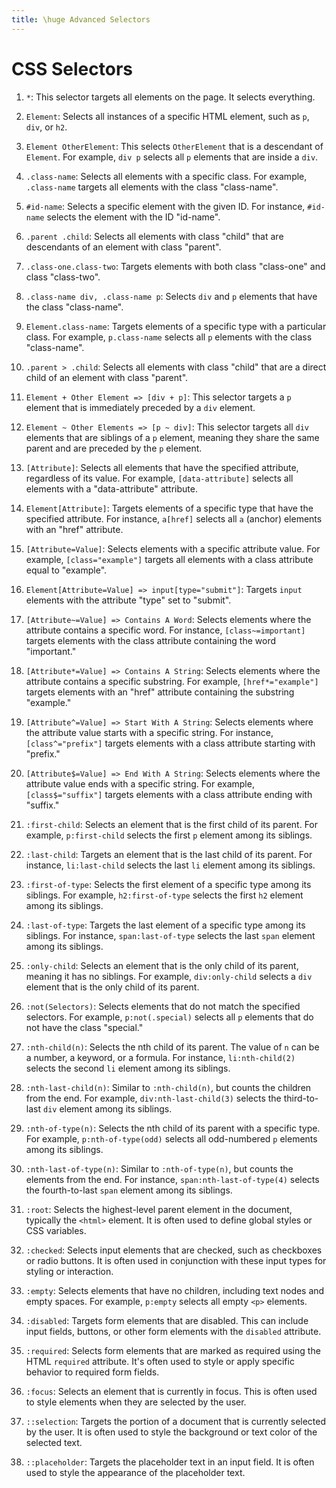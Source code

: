 ```yaml
---
title: \huge Advanced Selectors
---
```


# CSS Selectors

1. `*`: This selector targets all elements on the page. It selects everything.

2. `Element`: Selects all instances of a specific HTML element, such as `p`, `div`, or `h2`.

3. `Element OtherElement`: This selects `OtherElement` that is a descendant of `Element`. For example, `div p` selects all `p` elements that are inside a `div`.

4. `.class-name`: Selects all elements with a specific class. For example, `.class-name` targets all elements with the class "class-name".

5. `#id-name`: Selects a specific element with the given ID. For instance, `#id-name` selects the element with the ID "id-name".

6. `.parent .child`: Selects all elements with class "child" that are descendants of an element with class "parent".

7. `.class-one.class-two`: Targets elements with both class "class-one" and class "class-two".

8. `.class-name div, .class-name p`: Selects `div` and `p` elements that have the class "class-name".

9. `Element.class-name`: Targets elements of a specific type with a particular class. For example, `p.class-name` selects all `p` elements with the class "class-name".

10. `.parent > .child`: Selects all elements with class "child" that are a direct child of an element with class "parent".

11. `Element + Other Element => [div + p]`: This selector targets a `p` element that is immediately preceded by a `div` element.

12. `Element ~ Other Elements => [p ~ div]`: This selector targets all `div` elements that are siblings of a `p` element, meaning they share the same parent and are preceded by the `p` element.

13. `[Attribute]`: Selects all elements that have the specified attribute, regardless of its value. For example, `[data-attribute]` selects all elements with a "data-attribute" attribute.

14. `Element[Attribute]`: Targets elements of a specific type that have the specified attribute. For instance, `a[href]` selects all `a` (anchor) elements with an "href" attribute.

15. `[Attribute=Value]`: Selects elements with a specific attribute value. For example, `[class="example"]` targets all elements with a class attribute equal to "example".

16. `Element[Attribute=Value] => input[type="submit"]`: Targets `input` elements with the attribute "type" set to "submit".

17. `[Attribute~=Value] => Contains A Word`: Selects elements where the attribute contains a specific word. For instance, `[class~=important]` targets elements with the class attribute containing the word "important."

18. `[Attribute*=Value] => Contains A String`: Selects elements where the attribute contains a specific substring. For example, `[href*="example"]` targets elements with an "href" attribute containing the substring "example."

19. `[Attribute^=Value] => Start With A String`: Selects elements where the attribute value starts with a specific string. For instance, `[class^="prefix"]` targets elements with a class attribute starting with "prefix."

20. `[Attribute$=Value] => End With A String`: Selects elements where the attribute value ends with a specific string. For example, `[class$="suffix"]` targets elements with a class attribute ending with "suffix."

21. `:first-child`: Selects an element that is the first child of its parent. For example, `p:first-child` selects the first `p` element among its siblings.

22. `:last-child`: Targets an element that is the last child of its parent. For instance, `li:last-child` selects the last `li` element among its siblings.

23. `:first-of-type`: Selects the first element of a specific type among its siblings. For example, `h2:first-of-type` selects the first `h2` element among its siblings.

24. `:last-of-type`: Targets the last element of a specific type among its siblings. For instance, `span:last-of-type` selects the last `span` element among its siblings.

25. `:only-child`: Selects an element that is the only child of its parent, meaning it has no siblings. For example, `div:only-child` selects a `div` element that is the only child of its parent.

26. `:not(Selectors)`: Selects elements that do not match the specified selectors. For example, `p:not(.special)` selects all `p` elements that do not have the class "special."

27. `:nth-child(n)`: Selects the nth child of its parent. The value of `n` can be a number, a keyword, or a formula. For instance, `li:nth-child(2)` selects the second `li` element among its siblings.

28. `:nth-last-child(n)`: Similar to `:nth-child(n)`, but counts the children from the end. For example, `div:nth-last-child(3)` selects the third-to-last `div` element among its siblings.

29. `:nth-of-type(n)`: Selects the nth child of its parent with a specific type. For example, `p:nth-of-type(odd)` selects all odd-numbered `p` elements among its siblings.

30. `:nth-last-of-type(n)`: Similar to `:nth-of-type(n)`, but counts the elements from the end. For instance, `span:nth-last-of-type(4)` selects the fourth-to-last `span` element among its siblings.

31. `:root`: Selects the highest-level parent element in the document, typically the `<html>` element. It is often used to define global styles or CSS variables.

32. `:checked`: Selects input elements that are checked, such as checkboxes or radio buttons. It is often used in conjunction with these input types for styling or interaction.

33. `:empty`: Selects elements that have no children, including text nodes and empty spaces. For example, `p:empty` selects all empty `<p>` elements.

34. `:disabled`: Targets form elements that are disabled. This can include input fields, buttons, or other form elements with the `disabled` attribute.

35. `:required`: Selects form elements that are marked as required using the HTML `required` attribute. It's often used to style or apply specific behavior to required form fields.

36. `:focus`: Selects an element that is currently in focus. This is often used to style elements when they are selected by the user.

37. `::selection`: Targets the portion of a document that is currently selected by the user. It is often used to style the background or text color of the selected text.

38. `::placeholder`: Targets the placeholder text in an input field. It is often used to style the appearance of the placeholder text.
